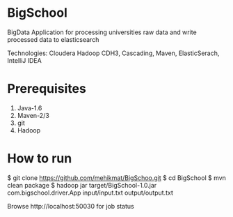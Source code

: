 BigSchool
=========

BigData Application for processing universities raw data and write processed data to elasticsearch

Technologies: Cloudera Hadoop CDH3, Cascading, Maven, ElasticSerach, IntelliJ IDEA

Prerequisites
===============
1. Java-1.6
2. Maven-2/3
3. git
4. Hadoop

How to run
===============
$ git clone https://github.com/mehikmat/BigSchoo.git
$ cd BigSchool
$ mvn clean package
$ hadoop jar target/BigSchool-1.0.jar com.bigschool.driver.App input/input.txt output/output.txt

Browse http://localhost:50030 for job status




